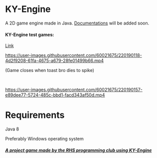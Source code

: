 # KY-Engine
A 2D game engine made in Java.
[Documentations](https://j-ackyao.github.io/KY-Engine/) will be added soon.

#### KY-Engine test games: 
[Link](https://github.com/j-ackyao/KY-Engine/releases/tag/test)


https://user-images.githubusercontent.com/60021675/220190118-4d2f9208-61fa-4675-a679-28fe01499b66.mp4

(Game closes when toast bro dies to spike)

<br>

https://user-images.githubusercontent.com/60021675/220190157-e89dee77-5724-485c-bbd1-facd343af50d.mp4




# Requirements
Java 8

Preferably Windows operating system



##### [A project game made by the RHS programming club using KY-Engine](https://github.com/rhsProgrammingClub/wegaming)


